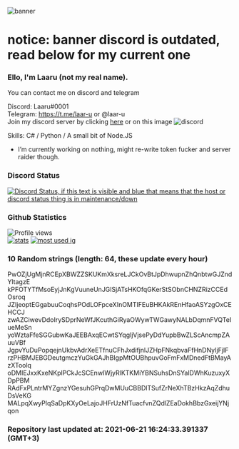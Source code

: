 
![banner](https://raw.githubusercontent.com/stop-bark/stop-bark/master/banner4.png)
# notice: banner discord is outdated, read below for my current one


### Ello, I'm Laaru (not my real name).

You can contact me on discord and telegram  

Discord: Laaru#0001  
Telegram: https://t.me/laar-u or @laar-u  
Join my discord server by clicking [here](https://discord.gg/invite/monk) or on this image ![discord](https://discord.com/api/guilds/848458923136122901/embed.png)

Skills: C# / Python / A small bit of Node.JS  

- I’m currently working on nothing, might re-write token fucker and server raider though.

### Discord Status
[![Discord Status, if this text is visible and blue that means that the host or discord status thing is in maintenance/down](https://discord.c99.nl/widget/theme-4/739824148267925565.png)](https://discord.c99.nl/)

### Github Statistics
![Profile views](https://komarev.com/ghpvc/?username=Laar-u) <br> [![stats](https://github-readme-stats.vercel.app/api?username=Laar-u&show_icons=true&theme=synthwave)](https://github.com/anuraghazra/github-readme-stats) [![most used ig](https://github-readme-stats.vercel.app/api/top-langs/?username=Laar-u&layout=compact&theme=synthwave&show_icons=true&langs_count=10)]((https://github.com/anuraghazra/github-readme-stats))

### 10 Random strings (length: 64, these update every hour)
PwOZjUgMjnRCEpXBWZZSKUKmXksreLJCkOvBtJpDhwupnZhQnbtwGJZndYltagzE
kPFOTYTfMsoEyjJnKgVuuneUnJGlSjATsHKOfqGKerStSObnCHNZRizCCEdOsroq
JZIjeoptEGgabuuCoqhsPOdLOFpceXInOMTIFEuBHKAkREnHfaoASYzgOxCEHCCJ
zwAZCiwevDdoIrySDprNeWfJKcuthGiRyaOWywTWGawyNALbDqmnFVQTeIueMeSn
yoWztaFfeSGGubwKaJEEBAxqECwtSYqgljVjsePyDdYupbBwZLScAncmpZAuuVBf
JgpvYuDuPopqejnUkbvAdrXeETfnuCFhJxdifjnlJZHpFNkqbvaFfHnDNyIjFjIF
rzPHBMJEBGDeutgmczYuGkGAJhBIgpMtOUBhpuvGoFmFxMDnedFtBMayAzXToolq
oDMIEJxxKxeNKplPCkJcSCEnwIWjyRlKTKMiYBNSuhsDnSYalDWhKuzuxyXDpPBM
RAdFxPLntrMYZgnzYGesuhGPrqDwMUuCBBDlTSufZrNeXhTBzHkzAqZdhuDsVeKG
MALpqXwyPlqSaDpKXyOeLajoJHFrUzNfTuacfvnZQdlZEaDokhBbzGxeijYNjqon

### Repository last updated at: 2021-06-21 16:24:33.391337 (GMT+3)
